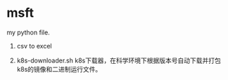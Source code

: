 # msft
my python file.

1. csv to excel

2. k8s-downloader.sh k8s下载器，在科学环境下根据版本号自动下载并打包k8s的镜像和二进制运行文件。

